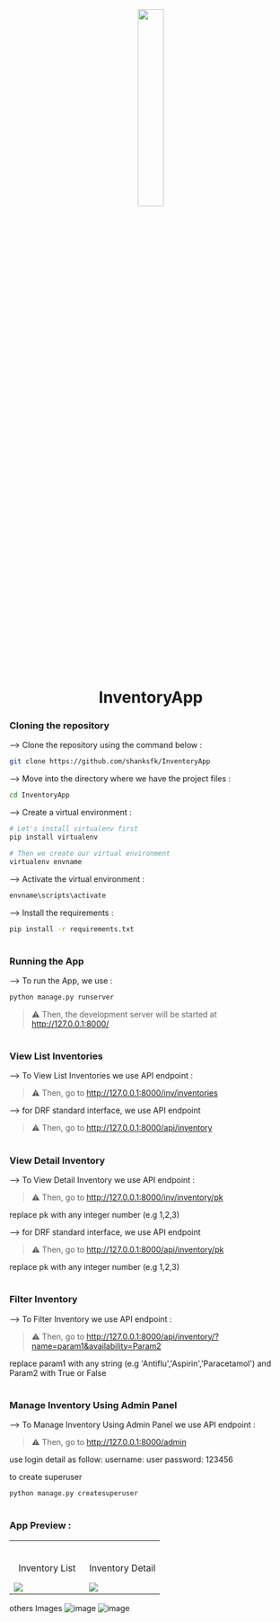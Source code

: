 <div align="center">
<img width="30%" src="https://user-images.githubusercontent.com/72341453/134747028-7e2d90cc-a92f-4f66-815e-54a0d50cca54.PNG">

# InventoryApp

</div>

### Cloning the repository

--> Clone the repository using the command below :

```bash
git clone https://github.com/shanksfk/InventoryApp

```

--> Move into the directory where we have the project files :

```bash
cd InventoryApp

```

--> Create a virtual environment :

```bash
# Let's install virtualenv first
pip install virtualenv

# Then we create our virtual environment
virtualenv envname

```

--> Activate the virtual environment :

```bash
envname\scripts\activate

```

--> Install the requirements :

```bash
pip install -r requirements.txt

```

#

### Running the App

--> To run the App, we use :

```bash
python manage.py runserver

```

> ⚠ Then, the development server will be started at http://127.0.0.1:8000/

#

### View List Inventories

--> To View List Inventories we use API endpoint :

> ⚠ Then, go to http://127.0.0.1:8000/inv/inventories

--> for DRF standard interface, we use API endpoint

> ⚠ Then, go to http://127.0.0.1:8000/api/inventory

#

### View Detail Inventory

--> To View Detail Inventory we use API endpoint :

> ⚠ Then, go to http://127.0.0.1:8000/inv/inventory/pk

replace pk with any integer number (e.g 1,2,3)

--> for DRF standard interface, we use API endpoint

> ⚠ Then, go to http://127.0.0.1:8000/api/inventory/pk

replace pk with any integer number (e.g 1,2,3)

#

### Filter Inventory

--> To Filter Inventory we use API endpoint :

> ⚠ Then, go to http://127.0.0.1:8000/api/inventory/?name=param1&availability=Param2

replace param1 with any string (e.g 'Antiflu','Aspirin','Paracetamol') and Param2 with True or False

#

### Manage Inventory Using Admin Panel

--> To Manage Inventory Using Admin Panel we use API endpoint :

> ⚠ Then, go to http://127.0.0.1:8000/admin

use login detail as follow:
username: user
password: 123456

to create superuser

```bash
python manage.py createsuperuser

```

#

### App Preview :


<table width="100%"> 
<tr>
<td width="50%">      
&nbsp; 
<br>
<p align="center">
 Inventory List
</p>
<img src="https://user-images.githubusercontent.com/92335127/199919986-fa0a8311-b987-4688-84d0-f30e699b8693.png">
</td> 
<td width="50%">
<br>
<p align="center">
  Inventory Detail
</p>
<img src="https://user-images.githubusercontent.com/92335127/199920081-5fe97b2c-5740-4852-a172-b14ef06f865e.png">  
</td>
</table>

others Images
![image](https://user-images.githubusercontent.com/92335127/199920162-86a82d2b-ebeb-42ae-b868-09f177572852.png)
![image](https://user-images.githubusercontent.com/92335127/199920237-d4dc51da-7292-4997-afc5-9084f354d802.png)
